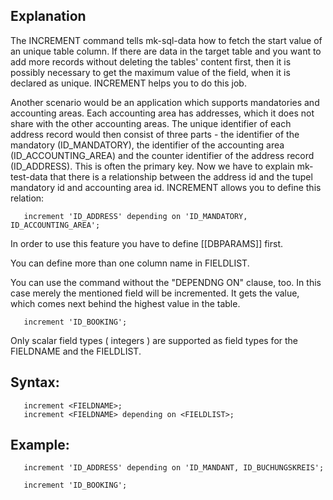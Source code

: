 ## Explanation

The INCREMENT command tells mk-sql-data how to fetch the start value of an unique table column. If there are data in the target table and you want to add more records without deleting the tables' content first, then it is possibly necessary to get the maximum value of the field, when it is declared as unique. INCREMENT helps you to do this job.

Another scenario would be an application which supports mandatories and accounting areas. Each accounting area has addresses, which it does not share with the other accounting areas. The unique identifier of each address record would then consist of three parts - the identifier of the mandatory (ID_MANDATORY), the identifier of the accounting area (ID_ACCOUNTING_AREA) and the counter identifier of the address record (ID_ADDRESS). This is often the primary key. Now we have to explain mk-test-data that there is a relationship between the address id and the tupel mandatory id and accounting area id. INCREMENT allows you to define this relation:

```
   increment 'ID_ADDRESS' depending on 'ID_MANDATORY, ID_ACCOUNTING_AREA';
```

In order to use this feature you have to define [[DBPARAMS]] first.

You can define more than one column name in FIELDLIST.

You can use the command without the "DEPENDNG ON" clause, too.  In this case merely the mentioned field will be incremented. It gets the value, which comes next behind the highest value in the table.
```
   increment 'ID_BOOKING';
```

Only scalar field types ( integers ) are supported as field types for the FIELDNAME and the FIELDLIST.


## Syntax:

```
   increment <FIELDNAME>;
   increment <FIELDNAME> depending on <FIELDLIST>;
```

## Example:

```
   increment 'ID_ADDRESS' depending on 'ID_MANDANT, ID_BUCHUNGSKREIS';

   increment 'ID_BOOKING';
```

